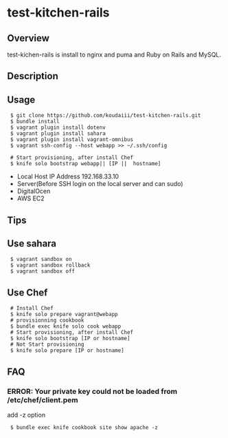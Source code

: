 test-kitchen-rails
==================


Overview
------

test-kichen-rails is install to nginx and puma and Ruby on Rails and MySQL.

Description
------

Usage
------

```
 $ git clone https://github.com/koudaiii/test-kitchen-rails.git
 $ bundle install
 $ vagrant plugin install dotenv
 $ vagrant plugin install sahara
 $ vagrant plugin install vagrant-omnibus
 $ vagrant ssh-config --host webapp >> ~/.ssh/config
```

```
 # Start provisioning, after install Chef
 $ knife solo bootstrap webapp|| [IP ||  hostname]
```

* Local Host IP Address 192.168.33.10
* Server(Before SSH login on the local server and can sudo)
* DigitalOcen
* AWS EC2

Tips
------

## Use sahara

```
 $ vagrant sandbox on
 $ vagrant sandbox rollback
 $ vagrant sandbox off
```

## Use Chef

```
 # Install Chef
 $ knife solo prepare vagrant@webapp
 # provisionning cookbook
 $ bundle exec knife solo cook webapp
 # Start provisioning, after install Chef
 $ knife solo bootstrap [IP or hostname]
 # Not Start provisioning
 $ knife solo prepare [IP or hostname]
```

FAQ
------

### ERROR: Your private key could not be loaded from /etc/chef/client.pem

add -z option

```
 $ bundle exec knife cookbook site show apache -z
```
